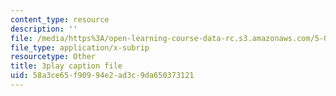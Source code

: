 ```yaml
---
content_type: resource
description: ''
file: /media/https%3A/open-learning-course-data-rc.s3.amazonaws.com/5-07sc-biological-chemistry-i-fall-2013/58a3ce65f90994e2ad3c9da650373121_LCiH8faydGk.srt
file_type: application/x-subrip
resourcetype: Other
title: 3play caption file
uid: 58a3ce65-f909-94e2-ad3c-9da650373121
---
```

